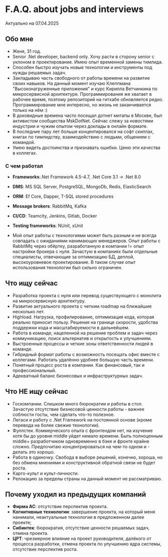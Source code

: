 # F.A.Q. about jobs and interviews

Актуально на 07.04.2025
## Обо мне
- Женя, 31 год.
- Senior .Net developer, backend only. Хочу расти в сторону senior с уклоном в проектирование. Имею опыт временной замены тимлида.
- Способен быстро изучать новые технологии и инструменты под нужды решаемых задач.
- Закладываю часть свободного от работы времени на развитие своих навыков. На данный момент изучаю Клеппмана "Высоконагруженные приложения" и курс Кирилла Ветчинкина по микросервисной архитектуре. Программирования же хватает в рабочее время, поэтому репозиторий на гитхабе обновляется редко. Программирование мне интересно, но жизнь не заканчивается только на нём :)
- В доковидные времена часто посещал дотнет митапы в Москве, был активистом сообщества MskDotNet. Сейчас слежу за новостями индустрии и чужим опытом через доклады в онлайн формате.
- В последние пару лет больше концентировался на софт скиллах, книгах по тимлидству, взаимодействию с людьми, общением с командой.
- Умею видеть достоинства и признавать ошибки. Ценю эти качества в коллегах.


### С чем работал
- **Frameworks**:.Net Framework 4.5-4.7, .Net Core 3.1 -> .Net 8.0
- **DMS**: MS SQL Server, PostgreSQL, MongoDb, Redis, ElasticSearch
- **ORM**: Ef Core, Dapper, T-SQL stored procedures
- **Message brokers**: RabbitMq, Kafka
- **CI/CD**: Teamcity, Jenkins, Gitlab, Docker
- **Testing frameworks**: NUnit, xUnit

- Мой опыт работы с технологиями может быть разным и не всегда совпадать с ожиданиями нанимающих менеджеров. Опыт работы с RabbitMq через обёртку, разработанную в компании != опыт настройки брокера с нуля.
Зачастую  в компаниях были отдельные специалисты, отвечающие за оптимизацию БД, деплой, высокоуровневое проектирование. В таком случае опыт использования технологии был сильно ограничен. 


## Что ищу сейчас

- Разработка проекта с нуля или перевод существующего с монолита на микросервисную архитектуру.
- Развитие актуального проекта с четким roadmap на ближайшие несколько лет.
- Highload. Нагрузка, профилирование, оптимизация кода, которая реально приносит пользу. Решения на границе скорости, удобства поддержки кода и масштабируемости в дальнейшем.
- Работа в команде, нацеленной на решение проблем и задач через коммуникацию, поиск альтернатив и открытость к улучшениям.
- Выстроенные процессы и четкие зоны ответственности людей в команде.
- Гибридный формат работы с возможность посещать офис вместе с коллегами. Работать удалённо удобнее большую часть времени.
- Понятный процесс роста в компании. Как финансовый, так и профессиональный.
- Адекватный баланс бизнесовых и инфраструктурных задач.

## Что НЕ ищу сейчас

- Госкомпании. Слишком много бюрократии и работы в стол. Зачастую отсутствие бизнесовой ценности работы - важнее соблюсти госты, чем сделать что-то полезное.
- Легаси и работу с .Net Framework на постоянной основе (кроме перевода на более свежие технологии).
- Фуллстек. Коммерческого опыта с фронтендом нет, на изучение хотя бы до уровня middle уйдет немало времени. Быть полноценным middle+ разработчиком одновременно в бэке и фронте крайне сложно. Предпочитаю концентрироваться на чем-то одном и - делать это хорошо.
- Работа в одиночку. Свобода в выборе решений, конечно, хороша, но без обмена мнениями и конструктивной обратной связи не будет роста.
- Карго-культ и культ-личности.
- Релокацию за пределы страны на данный момент не рассматриваю.

## Почему уходил из предыдущих компаний

- **Фирма АС**: отсутствие перспектив проекта.
- **Когнитивные технологии**: завершение проекта, на который меня нанимали, неактуальные технологии в предложенном далее проекте;
- **Сибинтек**: бюрократия, отсутствие ценности решаемых задач, отмена проекта.
- **ЦРТ**: чрезмерное влияние на проект руководителя, далёкого от процесса разработки, отмена проекта по улучшению ядра системы, отсутствие перспектив роста.
